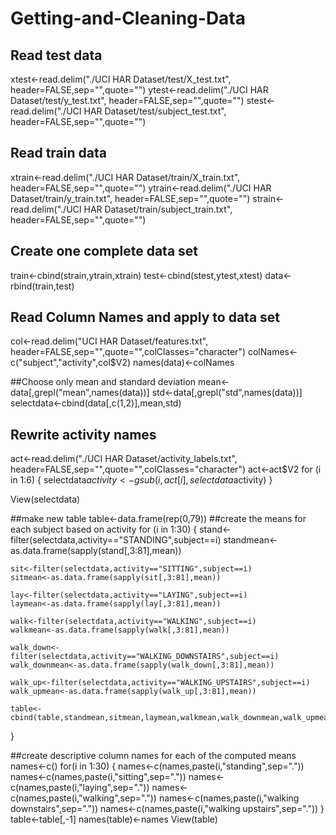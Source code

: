 # Getting-and-Cleaning-Data
## Read test data
xtest<-read.delim("./UCI HAR Dataset/test/X_test.txt", header=FALSE,sep="",quote="")
ytest<-read.delim("./UCI HAR Dataset/test/y_test.txt", header=FALSE,sep="",quote="")
stest<-read.delim("./UCI HAR Dataset/test/subject_test.txt", header=FALSE,sep="",quote="")

## Read train data
xtrain<-read.delim("./UCI HAR Dataset/train/X_train.txt", header=FALSE,sep="",quote="")
ytrain<-read.delim("./UCI HAR Dataset/train/y_train.txt", header=FALSE,sep="",quote="")
strain<-read.delim("./UCI HAR Dataset/train/subject_train.txt", header=FALSE,sep="",quote="")

## Create one complete data set
train<-cbind(strain,ytrain,xtrain)
test<-cbind(stest,ytest,xtest)
data<-rbind(train,test)

## Read Column Names and apply to data set
col<-read.delim("UCI HAR Dataset/features.txt", header=FALSE,sep="",quote="",colClasses="character")
colNames<-c("subject","activity",col$V2)
names(data)<-colNames

##Choose only mean and standard deviation
mean<-data[,grepl("mean",names(data))]
std<-data[,grepl("std",names(data))]
selectdata<-cbind(data[,c(1,2)],mean,std)

## Rewrite activity names
act<-read.delim("./UCI HAR Dataset/activity_labels.txt", header=FALSE,sep="",quote="",colClasses="character")
act<-act$V2
for (i in 1:6) {
    selectdata$activity<-gsub(i,act[i],selectdata$activity)
}

View(selectdata)

##make new table
table<-data.frame(rep(0,79))
##create the means for each subject based on activity
for (i in 1:30) {
    stand<-filter(selectdata,activity=="STANDING",subject==i)
    standmean<-as.data.frame(sapply(stand[,3:81],mean))
    
    sit<-filter(selectdata,activity=="SITTING",subject==i)
    sitmean<-as.data.frame(sapply(sit[,3:81],mean))
    
    lay<-filter(selectdata,activity=="LAYING",subject==i)
    laymean<-as.data.frame(sapply(lay[,3:81],mean))
    
    walk<-filter(selectdata,activity=="WALKING",subject==i)
    walkmean<-as.data.frame(sapply(walk[,3:81],mean))
    
    walk_down<-filter(selectdata,activity=="WALKING_DOWNSTAIRS",subject==i)
    walk_downmean<-as.data.frame(sapply(walk_down[,3:81],mean))
    
    walk_up<-filter(selectdata,activity=="WALKING_UPSTAIRS",subject==i)
    walk_upmean<-as.data.frame(sapply(walk_up[,3:81],mean))
    
    table<-cbind(table,standmean,sitmean,laymean,walkmean,walk_downmean,walk_upmean)
}

##create descriptive column names for each of the computed means
names<-c()
for(i in 1:30) {
    names<-c(names,paste(i,"standing",sep="."))
    names<-c(names,paste(i,"sitting",sep="."))
    names<-c(names,paste(i,"laying",sep="."))
    names<-c(names,paste(i,"walking",sep="."))
    names<-c(names,paste(i,"walking downstairs",sep="."))
    names<-c(names,paste(i,"walking upstairs",sep="."))
}
table<-table[,-1]
names(table)<-names
View(table)
